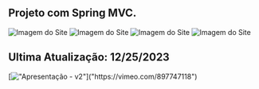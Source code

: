 ## Projeto com Spring MVC. 

![Imagem do Site](https://i.ibb.co/gynCSNF/index.png)
![Imagem do Site](https://i.ibb.co/51PZ7Db/list.png)
![Imagem do Site](https://i.ibb.co/zhZ2M9Z/episode.png)
![Imagem do Site](https://i.ibb.co/sq3k72n/form.png)

## Ultima Atualização: 12/25/2023

[!["Apresentação - v2"]("https://i.ibb.co/51PZ7Db/list.png")]("https://vimeo.com/897747118")
